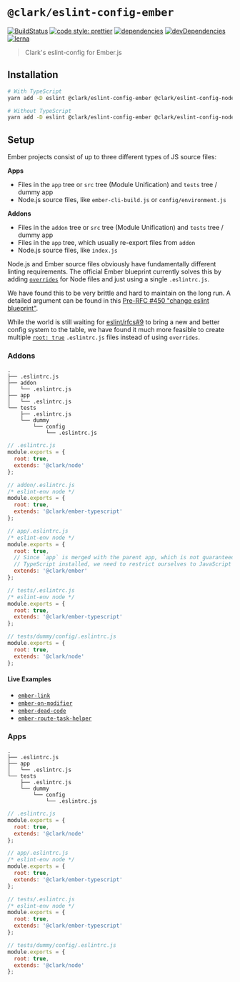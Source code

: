 # `@clark/eslint-config-ember`

[![BuildStatus](https://travis-ci.org/ClarkSource/eslint-config.svg)](https://travis-ci.org/ClarkSource/eslint-config)
[![code style: prettier](https://img.shields.io/badge/code_style-prettier-ff69b4.svg)](https://github.com/prettier/prettier)
[![dependencies](https://david-dm.org/ClarkSource/eslint-config/status.svg?path=packages/eslint-config-ember)](https://david-dm.org/ClarkSource/eslint-config?path=packages/eslint-config-ember)
[![devDependencies](https://david-dm.org/ClarkSource/eslint-config/dev-status.svg?path=packages/eslint-config-ember)](https://david-dm.org/ClarkSource/eslint-config?path=packages/eslint-config-ember&type=dev)
[![lerna](https://img.shields.io/badge/maintained%20with-lerna-cc00ff.svg)](https://lernajs.io/)

> Clark's eslint-config for Ember.js

## Installation

```bash
# With TypeScript
yarn add -D eslint @clark/eslint-config-ember @clark/eslint-config-node typescript @clark/eslint-config-ember-typescript

# Without TypeScript
yarn add -D eslint @clark/eslint-config-ember @clark/eslint-config-node
```

## Setup

Ember projects consist of up to three different types of JS source files:

**Apps**

- Files in the `app` tree or `src` tree (Module Unification) and `tests` tree /
  dummy app
- Node.js source files, like `ember-cli-build.js` or `config/environment.js`

**Addons**

- Files in the `addon` tree or `src` tree (Module Unification) and `tests` tree /
  dummy app
- Files in the `app` tree, which usually re-export files from `addon`
- Node.js source files, like `index.js`

Node.js and Ember source files obviously have fundamentally different linting
requirements. The official Ember blueprint currently solves this by adding
[`overrides`](overrides) for Node files and just using a single `.eslintrc.js`.

[overrides]: https://eslint.org/docs/user-guide/configuring#disabling-rules-only-for-a-group-of-files

We have found this to be very brittle and hard to maintain on the long run. A
detailed argument can be found in this
[Pre-RFC #450 "change eslint blueprint"][ember-rfc].

[ember-rfc]: https://github.com/emberjs/rfcs/issues/450

While the world is still waiting for [eslint/rfcs#9][eslint-rfc] to bring a new
and better config system to the table, we have found it much more feasible to
create multiple [`root: true`][root] `.eslintrc.js` files instead of using
`overrides`.

[eslint-rfc]: https://github.com/eslint/rfcs/pull/9
[root]: https://eslint.org/docs/user-guide/configuring#configuration-cascading-and-hierarchy

### Addons

```
.
├── .eslintrc.js
├── addon
│   └── .eslintrc.js
├── app
│   └── .eslintrc.js
└── tests
    ├── .eslintrc.js
    └── dummy
        └── config
            └── .eslintrc.js
```

```js
// .eslintrc.js
module.exports = {
  root: true,
  extends: '@clark/node'
};
```

```js
// addon/.eslintrc.js
/* eslint-env node */
module.exports = {
  root: true,
  extends: '@clark/ember-typescript'
};
```

```js
// app/.eslintrc.js
/* eslint-env node */
module.exports = {
  root: true,
  // Since `app` is merged with the parent app, which is not guaranteed to have
  // TypeScript installed, we need to restrict ourselves to JavaScript only.
  extends: '@clark/ember'
};
```

```js
// tests/.eslintrc.js
/* eslint-env node */
module.exports = {
  root: true,
  extends: '@clark/ember-typescript'
};
```

```js
// tests/dummy/config/.eslintrc.js
module.exports = {
  root: true,
  extends: '@clark/node'
};
```

#### Live Examples

- [`ember-link`](https://github.com/buschtoens/ember-link)
- [`ember-on-modifier`](https://github.com/buschtoens/ember-on-modifier)
- [`ember-dead-code`](https://github.com/buschtoens/ember-dead-code)
- [`ember-route-task-helper`](https://github.com/buschtoens/ember-route-task-helper)

### Apps

```
.
├── .eslintrc.js
├── app
│   └── .eslintrc.js
└── tests
    ├── .eslintrc.js
    └── dummy
        └── config
            └── .eslintrc.js
```

```js
// .eslintrc.js
module.exports = {
  root: true,
  extends: '@clark/node'
};
```

```js
// app/.eslintrc.js
/* eslint-env node */
module.exports = {
  root: true,
  extends: '@clark/ember-typescript'
};
```

```js
// tests/.eslintrc.js
/* eslint-env node */
module.exports = {
  root: true,
  extends: '@clark/ember-typescript'
};
```

```js
// tests/dummy/config/.eslintrc.js
module.exports = {
  root: true,
  extends: '@clark/node'
};
```
